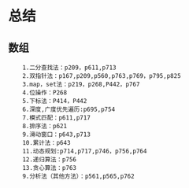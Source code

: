 # 总结
## 数组
        1.二分查找法：p209，p611,p713
        2.双指针法：p167,p209,p560,p763,p769，p795,p825
        3.map，set法：p219，p268,P442，p767
        4.位操作：P268
        5.下标法：P414，P442
        6.深度,广度优先遍历:p695,p754
        7.模式匹配：p611,p717
        8.排序法：p621
        9.滑动窗口：p643,p713
        10.累计法：p643
        11.动态规划:p714,p717,p746，p756,p764
        12.递归算法：p756
        13.贪心算法：p763
        9.分析法（其他方法）：p561,p565,p762